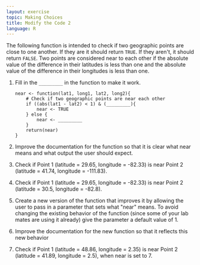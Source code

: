 ```yaml
---
layout: exercise
topic: Making Choices
title: Modify the Code 2
language: R
---
```


The following function is intended to check if two geographic points are close
to one another. If they are it should return `TRUE`. If they aren't, it should
return `FALSE`. Two points are considered near to each other if the absolute
value of the difference in their latitudes is less than one and the absolute
value of the difference in their longitudes is less than one.

1. Fill in the `_________` in the function to make it work.

   ``` 
   near <- function(lat1, long1, lat2, long2){
       # Check if two geographic points are near each other 
       if ((abs(lat1 - lat2) < 1) & (_________){
           near <- TRUE
       } else {
           near <- _________
       }
       return(near)
   }
   ```

2. Improve the documentation for the function so that it is clear what near
   means and what output the user should expect.
3. Check if Point 1 (latitude = 29.65, longitude = -82.33) is near 
   Point 2 (latitude = 41.74, longitude = -111.83).
4. Check if Point 1 (latitude = 29.65, longitude = -82.33) is near 
   Point 2 (latitude = 30.5, longitude = -82.8).
5. Create a new version of the function that improves it by allowing the user to
   pass in a parameter that sets what "near" means. To avoid changing the
   existing behavior of the function (since some of your lab mates are using it
   already) give the parameter a default value of 1.
6. Improve the documentation for the new function so that it reflects this new
   behavior
7. Check if Point 1 (latitude = 48.86, longitude = 2.35) is near
   Point 2 (latitude = 41.89, longitude = 2.5), when near is set to 7.
